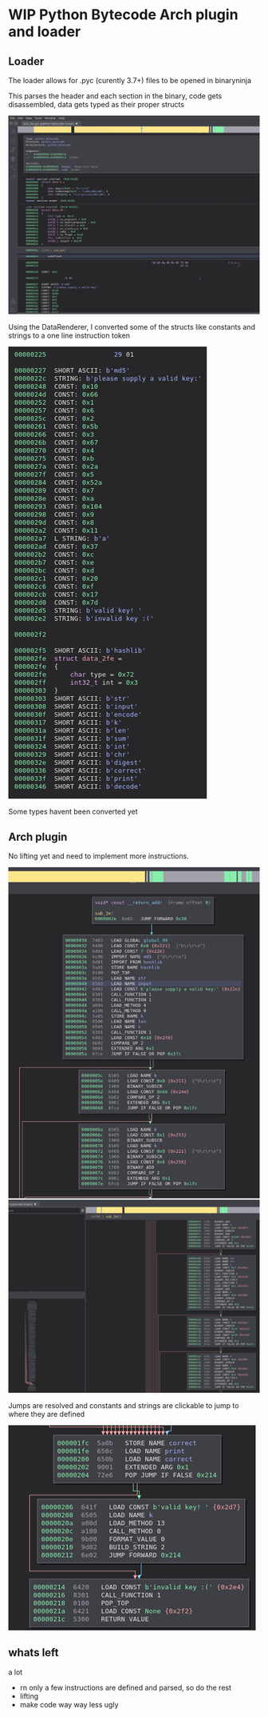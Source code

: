# WIP Python Bytecode Arch plugin and loader

## Loader
The loader allows for .pyc (curently 3.7+) files to be opened in binaryninja

This parses the header and each section in the binary, code gets disassembled, data gets typed as their proper structs

![loader](images/loader.png)

Using the DataRenderer, I converted some of the structs like constants and strings to a one line instruction token

![datarender](images/datarender.png)

Some types havent been converted yet

## Arch plugin

No lifting yet and need to implement more instructions.

![graph1](images/graph1.png)
![graph2](images/graph2.png)

Jumps are resolved and constants and strings are clickable to jump to where they are defined

![graph3](images/graph3.png)

## whats left
a lot
- rn only a few instructions are defined and parsed, so do the rest
- lifting
- make code way way less ugly